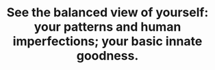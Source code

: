 ---
title: "See the balanced view of yourself: your patterns and human imperfections; your basic innate goodness."
tags: buddhism self human
---